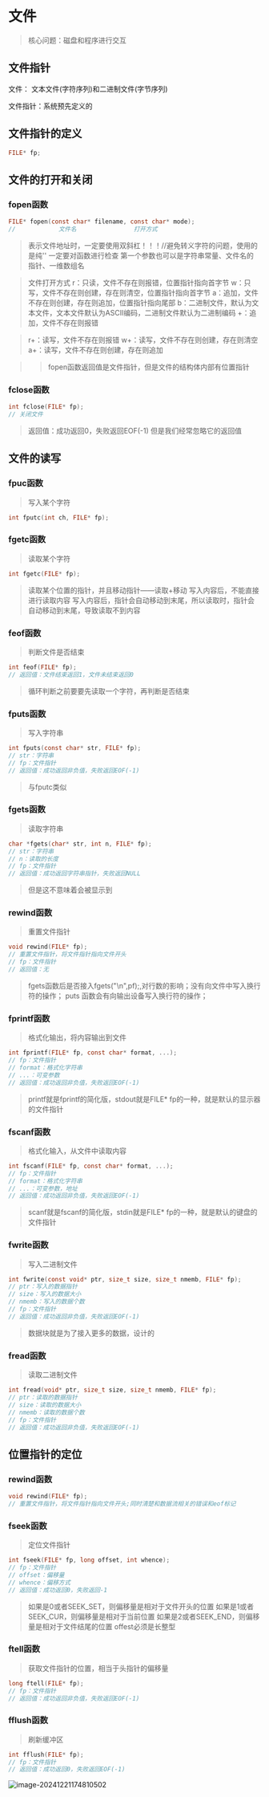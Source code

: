 # 文件

> 核心问题：磁盘和程序进行交互

## 文件指针

文件： 文本文件(字符序列)和二进制文件(字节序列)

文件指针：系统预先定义的

## 文件指针的定义

~~~c
FILE* fp;
~~~

## 文件的打开和关闭

### fopen函数
~~~c
FILE* fopen(const char* filename, const char* mode);
//            文件名                打开方式
~~~
> 表示文件地址时，一定要使用双斜杠！！！//避免转义字符的问题，使用的是纯'\'
> 一定要对函数进行检查
> 第一个参数也可以是字符串常量、文件名的指针、一维数组名

> 文件打开方式
> r：只读，文件不存在则报错，位置指针指向首字节
> w：只写，文件不存在则创建，存在则清空，位置指针指向首字节
> a：追加，文件不存在则创建，存在则追加，位置指针指向尾部
> b：二进制文件，默认为文本文件，文本文件默认为ASCII编码，二进制文件默认为二进制编码
> +：追加，文件不存在则报错

> r+：读写，文件不存在则报错
> w+：读写，文件不存在则创建，存在则清空
> a+：读写，文件不存在则创建，存在则追加

>> fopen函数返回值是文件指针，但是文件的结构体内部有位置指针
### fclose函数
~~~c
int fclose(FILE* fp);
// 关闭文件
~~~
>  返回值：成功返回0，失败返回EOF(-1)
>但是我们经常忽略它的返回值

## 文件的读写
### fpuc函数
> 写入某个字符
~~~c
int fputc(int ch, FILE* fp);
~~~

### fgetc函数
> 读取某个字符
~~~C
int fgetc(FILE* fp);
~~~
> 读取某个位置的指针，并且移动指针——读取+移动
> 写入内容后，不能直接进行读取内容
> 写入内容后，指针会自动移动到末尾，所以读取时，指针会自动移动到末尾，导致读取不到内容

### feof函数
> 判断文件是否结束
~~~c
int feof(FILE* fp);
// 返回值：文件结束返回1，文件未结束返回0
~~~
> 循环判断之前要要先读取一个字符，再判断是否结束

### fputs函数
> 写入字符串
~~~c
int fputs(const char* str, FILE* fp);
// str：字符串
// fp：文件指针
// 返回值：成功返回非负值，失败返回EOF(-1)
~~~
> 与fputc类似

### fgets函数
> 读取字符串
~~~c
char *fgets(char* str, int n, FILE* fp);
// str：字符串
// n：读取的长度
// fp：文件指针
// 返回值：成功返回字符串指针，失败返回NULL
~~~
> 但是这不意味着会被显示到

### rewind函数
> 重置文件指针
~~~c
void rewind(FILE* fp);
// 重置文件指针，将文件指针指向文件开头
// fp：文件指针
// 返回值：无
~~~

> fgets函数后是否接入fgets("\n",pf);,对行数的影响；没有向文件中写入换行符的操作；
> puts 函数会有向输出设备写入换行符的操作；

### fprintf函数
> 格式化输出，将内容输出到文件
~~~c
int fprintf(FILE* fp, const char* format, ...);
// fp：文件指针
// format：格式化字符串
// ...：可变参数
// 返回值：成功返回非负值，失败返回EOF(-1)
~~~
> printf就是fprintf的简化版，stdout就是FILE* fp的一种，就是默认的显示器的文件指针

### fscanf函数
> 格式化输入，从文件中读取内容
~~~c
int fscanf(FILE* fp, const char* format, ...);
// fp：文件指针
// format：格式化字符串
// ...：可变参数，地址
// 返回值：成功返回非负值，失败返回EOF(-1)
~~~
> scanf就是fscanf的简化版，stdin就是FILE* fp的一种，就是默认的键盘的文件指针

### fwrite函数
> 写入二进制文件
~~~c
int fwrite(const void* ptr, size_t size, size_t nmemb, FILE* fp);
// ptr：写入的数据指针
// size：写入的数据大小
// nmemb：写入的数据个数
// fp：文件指针
// 返回值：成功返回非负值，失败返回EOF(-1)
~~~
> 数据块就是为了接入更多的数据，设计的

### fread函数
> 读取二进制文件
~~~c
int fread(void* ptr, size_t size, size_t nmemb, FILE* fp);
// ptr：读取的数据指针
// size：读取的数据大小
// nmemb：读取的数据个数
// fp：文件指针
// 返回值：成功返回非负值，失败返回EOF(-1)
~~~

## 位置指针的定位
### rewind函数
~~~c
void rewind(FILE* fp);
// 重置文件指针，将文件指针指向文件开头;同时清楚和数据流相关的错误和eof标记

~~~

### fseek函数
> 定位文件指针
~~~c
int fseek(FILE* fp, long offset, int whence);
// fp：文件指针
// offset：偏移量
// whence：偏移方式
// 返回值：成功返回0，失败返回-1
~~~
> 如果是0或者SEEK_SET，则偏移量是相对于文件开头的位置
> 如果是1或者SEEK_CUR，则偏移量是相对于当前位置
> 如果是2或者SEEK_END，则偏移量是相对于文件结尾的位置
> offest必须是长整型

### ftell函数
> 获取文件指针的位置，相当于头指针的偏移量
~~~c
long ftell(FILE* fp);
// fp：文件指针
// 返回值：成功返回非负值，失败返回EOF(-1)
~~~

### fflush函数
> 刷新缓冲区
~~~c
int fflush(FILE* fp);
// fp：文件指针
// 返回值：成功返回0，失败返回EOF(-1)
~~~
![image-20241221174810502](文件.assets/image-20241221174810502.png)

